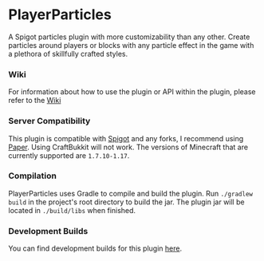 # PlayerParticles

A Spigot particles plugin with more customizability than any other. Create particles around players 
or blocks with any particle effect in the game with a plethora of skillfully crafted styles.

### Wiki

For information about how to use the plugin or API within the plugin, please refer to the [Wiki](https://github.com/Esophose/PlayerParticles/wiki)

### Server Compatibility 
This plugin is compatible with [Spigot](https://www.spigotmc.org/) and any forks, I recommend using [Paper](https://papermc.io/). 
Using CraftBukkit will not work. 
The versions of Minecraft that are currently supported are `1.7.10-1.17`.

### Compilation

PlayerParticles uses Gradle to compile and build the plugin. Run `./gradlew build` in the project's root directory to build the jar.
The plugin jar will be located in `./build/libs` when finished.

### Development Builds

You can find development builds for this plugin [here](https://ci.codemc.io/job/Esophose/job/PlayerParticles/).
